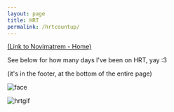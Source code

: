 ```yaml
---
layout: page
title: HRT
permalink: /hrtcountup/
---
```

[(Link to Novimatrem - Home)](https://novimatrem.uk/)

See below for how many days I've been on HRT, yay :3

(it's in the footer, at the bottom of the entire page)

![face](https://gitlab.com/Novimatrem/blog/-/raw/master/face2024.png)

![hrtgif](https://gitlab.com/Novimatrem/novimatrem.gitlab.io/-/raw/main/hrtgif.gif)

<br>
<style>
.countup {
  text-align: center;
  margin-bottom: 20px;
  font-weight: 700;
  text-rendering:optimizeLegibility;
  font-family: Helvetica Neue,Helvetica,Arial,sans-serif;
  color:white;
}
.countup .timeel {
  display: inline-block;
  padding: 10px;
  background: #151515;
  margin: 0;
  color: white;
  min-width: 2.6rem;
  margin-left: 13px;
  border-radius: 10px 0 0 10px;
  font-weight: 700;
  text-rendering:optimizeLegibility;
  font-family: Helvetica Neue,Helvetica,Arial,sans-serif;
  color:white;
}
.countup span[class*="timeRef"] {
  border-radius: 0 10px 10px 0;
  margin-left: 0;
  background: #ff7eb7;
  color: #fff;
  font-weight: 700;
  text-rendering:optimizeLegibility;
  font-family: Helvetica Neue,Helvetica,Arial,sans-serif;
  color:white;
}
</style>


